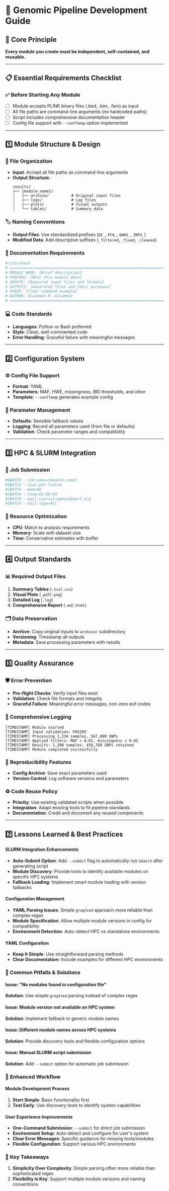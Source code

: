 # 🧬 Genomic Pipeline Development Guide

## 🎯 Core Principle
**Every module you create must be independent, self-contained, and reusable.**

---

## 📋 Essential Requirements Checklist

### ✅ Before Starting Any Module
- [ ] Module accepts PLINK binary files (.bed, .bim, .fam) as input
- [ ] All file paths are command-line arguments (no hardcoded paths)
- [ ] Script includes comprehensive documentation header
- [ ] Config file support with `--conftemp` option implemented

---

## 1️⃣ Module Structure & Design

### 📂 **File Organization**
- **Input**: Accept all file paths as command-line arguments
- **Output Structure**: 
  ```
  results/
  ├── {module_name}/
  │   ├── archive/          # Original input files
  │   ├── logs/             # Log files
  │   ├── plots/            # Visual outputs
  │   └── tables/           # Summary data
  ```

### 🏷️ **Naming Conventions**
- **Output Files**: Use standardized prefixes (`QC_`, `PCA_`, `GWAS_`, `INFO_`)
- **Modified Data**: Add descriptive suffixes (`_filtered`, `_fixed`, `_cleaned`)

### 📖 **Documentation Requirements**
```bash
#!/bin/bash
# =============================================================================
# MODULE NAME: [Brief description]
# PURPOSE: [What this module does]
# INPUTS: [Required input files and formats]
# OUTPUTS: [Generated files and their purposes]
# USAGE: [Clear command example]
# AUTHOR: Alsamman M. Alsamman
# =============================================================================
```

### 💻 **Code Standards**
- **Languages**: Python or Bash preferred
- **Style**: Clean, well-commented code
- **Error Handling**: Graceful failure with meaningful messages

---

## 2️⃣ Configuration System

### ⚙️ **Config File Support**
- **Format**: YAML
- **Parameters**: MAF, HWE, missingness, IBD thresholds, and other
- **Template**: `--conftemp` generates example config

### 📝 **Parameter Management**
- **Defaults**: Sensible fallback values
- **Logging**: Record all parameters used (from file or defaults)
- **Validation**: Check parameter ranges and compatibility

---

## 3️⃣ HPC & SLURM Integration

### 🚀 **Job Submission**
```bash
#SBATCH --job-name={module_name}
#SBATCH --cpus-per-task=4
#SBATCH --mem=8G
#SBATCH --time=02:00:00
#SBATCH --mail-user=alsammana@omrf.org
#SBATCH --mail-type=ALL
```

### 🔧 **Resource Optimization**
- **CPU**: Match to analysis requirements
- **Memory**: Scale with dataset size
- **Time**: Conservative estimates with buffer

---

## 4️⃣ Output Standards

### 📊 **Required Output Files**
1. **Summary Tables** (`.tsv`/`.csv`)
2. **Visual Plots** (`.pdf`/`.png`)  
3. **Detailed Log** (`.log`)
4. **Comprehensive Report** (`.md`/`.html`)

### 🗂️ **Data Preservation**
- **Archive**: Copy original inputs to `archive/` subdirectory
- **Versioning**: Timestamp all outputs
- **Metadata**: Save processing parameters with results

---

## 5️⃣ Quality Assurance

### 🛡️ **Error Prevention**
- **Pre-flight Checks**: Verify input files exist
- **Validation**: Check file formats and integrity  
- **Graceful Failure**: Meaningful error messages, non-zero exit codes

### 📝 **Comprehensive Logging**
```
[TIMESTAMP] Module started
[TIMESTAMP] Input validation: PASSED
[TIMESTAMP] Processing 1,234 samples, 567,890 SNPs
[TIMESTAMP] Applied filters: MAF > 0.01, missingness < 0.05
[TIMESTAMP] Results: 1,200 samples, 456,789 SNPs retained
[TIMESTAMP] Module completed successfully
```

### 🔄 **Reproducibility Features**
- **Config Archive**: Save exact parameters used
- **Version Control**: Log software versions and parameters

### ♻️ **Code Reuse Policy**
- **Priority**: Use existing validated scripts when possible
- **Integration**: Adapt existing tools to fit pipeline standards
- **Documentation**: Credit and document any reused components

---

## 7️⃣ Lessons Learned & Best Practices

#### **SLURM Integration Enhancements**
- **Auto-Submit Option**: Add `--submit` flag to automatically run `sbatch` after generating script
- **Module Discovery**: Provide tools to identify available modules on specific HPC systems
- **Fallback Loading**: Implement smart module loading with version fallbacks

#### **Configuration Management**
- **YAML Parsing Issues**: Simple `grep`/`sed` approach more reliable than complex regex
- **Module Specification**: Allow multiple module versions in config for compatibility
- **Environment Detection**: Auto-detect HPC vs standalone environments

#### **YAML Configuration**
- **Keep It Simple**: Use straightforward parsing methods
- **Clear Documentation**: Include examples for different HPC environments

### 📝 **Common Pitfalls & Solutions**

#### **Issue**: "No modules found in configuration file"
**Solution**: Use simple `grep`/`sed` parsing instead of complex regex

#### **Issue**: Module version not available on HPC system
**Solution**: Implement fallback to generic module names

#### **Issue**: Different module names across HPC systems
**Solution**: Provide discovery tools and flexible configuration options

#### **Issue**: Manual SLURM script submission
**Solution**: Add `--submit` option for automatic job submission

### 🚀 **Enhanced Workflow**

#### **Module Development Process**
1. **Start Simple**: Basic functionality first
2. **Test Early**: Use discovery tools to identify system capabilities

#### **User Experience Improvements**
- **One-Command Submission**: `--submit` for direct job submission
- **Environment Setup**: Auto-detect and configure for user's system
- **Clear Error Messages**: Specific guidance for missing tools/modules
- **Flexible Configuration**: Support various HPC environments

### 🎯 **Key Takeaways**

1. **Simplicity Over Complexity**: Simple parsing often more reliable than sophisticated regex
2. **Flexibility is Key**: Support multiple module versions and naming conventions